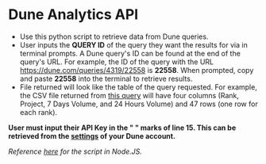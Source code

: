 # Dune Analytics API

- Use this python script to retrieve data from Dune queries.
- User inputs the **QUERY ID** of the query they want the results for via in terminal prompts. A Dune query's ID can be found at the end of the query's URL. For example, the ID of the query with the URL https://dune.com/queries/4319/22558 is **22558**. When prompted, copy and paste **22558** into the terminal to retrieve results.
- File returned will look like the table of the query requested. For example, the CSV file returned from [this query](https://dune.com/queries/4319/22558) will have four columns (Rank, Project, 7 Days Volume, and 24 Hours Volume) and 47 rows (one row for each rank).

**User must input their API Key in the " " marks of line 15. This can be retrieved from the [settings](https://dune.com/settings/api) of your Dune account.**

_Reference [here](https://github.com/check-sked/dune_analytics_api) for the script in Node.JS._
